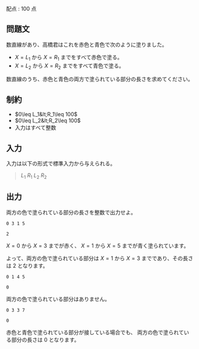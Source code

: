 配点 : $100$ 点

## 問題文

数直線があり、高橋君はこれを赤色と青色で次のように塗りました。

- $X=L_1$ から $X=R_1$ までをすべて赤色で塗る。
- $X=L_2$ から $X=R_2$ までをすべて青色で塗る。

数直線のうち、赤色と青色の両方で塗られている部分の長さを求めてください。

## 制約

- $0\leq L_1&lt;R_1\leq 100$
- $0\leq L_2&lt;R_2\leq 100$
- 入力はすべて整数

## 入力

入力は以下の形式で標準入力から与えられる。

> $L_1$ $R_1$ $L_2$ $R_2$

## 出力

両方の色で塗られている部分の長さを整数で出力せよ。

```input1
0 3 1 5
```

```output1
2
```

$X=0$ から $X=3$ までが赤く、
$X=1$ から $X=5$ までが青く塗られています。

よって、両方の色で塗られている部分は $X=1$ から $X=3$ までであり、その長さは $2$ となります。

```input2
0 1 4 5
```

```output2
0
```

両方の色で塗られている部分はありません。

```input3
0 3 3 7
```

```output3
0
```

赤色と青色で塗られている部分が接している場合でも、
両方の色で塗られている部分の長さは $0$ となります。